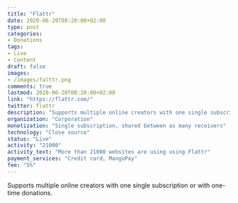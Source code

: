 ```yaml
---
title: "Flattr"
date: 2020-06-20T08:20:00+02:00
type: post
categories:
- Donations
tags:
- Live
- Content
draft: false
images:
- /images/falttr.png
comments: true
lastmod: 2020-06-20T08:20:00+02:00
link: "https://flattr.com/"
twitter: flattr
description: "Supports multiple online creators with one single subscription or with one-time donations"
organization: "Corporation"
monetization: "Single subscription, shared between as many receivers"
technology: "Close source"
status: "Live"
activity: "21000"
activity_text: "More than 21000 websites are using using Flattr"
payment_services: "Credit card, MangoPay"
fee: "5%"
---
```


Supports multiple online creators with one single subscription or with one-time donations.<!--more-->

